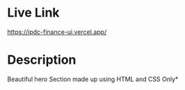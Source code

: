 # Live Link 

https://ipdc-finance-ui.vercel.app/ 

# Description 

Beautiful hero Section made up using HTML and CSS Only* 

  
